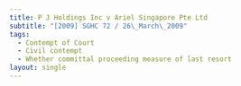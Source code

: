 ```yaml
---
title: P J Holdings Inc v Ariel Singapore Pte Ltd
subtitle: "[2009] SGHC 72 / 26\_March\_2009"
tags:
  - Contempt of Court
  - Civil contempt
  - Whether committal proceeding measure of last resort
layout: single
---
```


